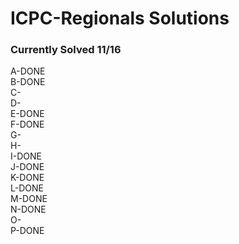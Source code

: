 # ICPC-Regionals Solutions
### Currently Solved 11/16
A-DONE<br>
B-DONE<br>
C-<br>
D-<br>
E-DONE<br>
F-DONE<br>
G-<br>
H-<br>
I-DONE<br>
J-DONE<br>
K-DONE<br>
L-DONE<br>
M-DONE<br>
N-DONE<br>
O-<br>
P-DONE</p>